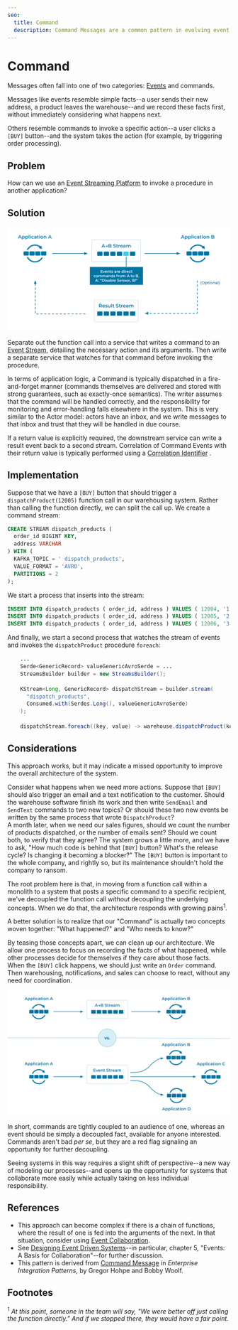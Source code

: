 ```yaml
---
seo:
  title: Command
  description: Command Messages are a common pattern in evolving event streaming architectures, where commands are used as triggers for further processing. They may indicate opportunities for further decoupling and separation of responsibilities.
---
```


# Command

Messages often fall into one of two categories: [Events](../event/event.md) and commands.

Messages like events resemble simple facts--a user sends 
their new address, a product leaves the warehouse--and we record
these facts first, without immediately considering what happens next.

Others resemble commands to invoke a specific action--a user clicks a `[BUY]` button--and the system takes the action (for example, by triggering order processing).

## Problem

How can we use an [Event Streaming Platform](../event-stream/event-streaming-platform.md) to invoke a procedure in another application?

## Solution
![Command Event](../img/command-event1.svg)

Separate out the function call into a service that writes a command to
an [Event Stream](../event-stream/event-stream.md), detailing the
necessary action and its arguments. Then write a separate
service that watches for that command before invoking the
procedure.

In terms of application logic, a Command is typically dispatched in a fire-and-forget manner (commands themselves are delivered and stored with strong guarantees, such as exactly-once semantics).  The writer assumes that the command will be handled correctly, and the responsibility for monitoring and error-handling falls elsewhere in the system.  This is very similar to the Actor model: actors have an inbox, and we write messages to that inbox and trust that they will be handled in due course.

If a return value is explicitly required, the downstream service can
write a result event back to a second stream. Correlation of Command
Events with their return value is typically performed using a
[Correlation Identifier](../event/correlation-identifier.md) .

## Implementation

Suppose that we have a `[BUY]` button that should trigger a
`dispatchProduct(12005)` function call in our warehousing
system. Rather than calling the function directly, we can split the
call up. We create a command stream:

```sql
CREATE STREAM dispatch_products (
  order_id BIGINT KEY,
  address VARCHAR
) WITH (
  KAFKA_TOPIC = ' dispatch_products',
  VALUE_FORMAT = 'AVRO',
  PARTITIONS = 2
);
```

We start a process that inserts into the stream:

```sql
INSERT INTO dispatch_products ( order_id, address ) VALUES ( 12004, '1 Streetford Road' );
INSERT INTO dispatch_products ( order_id, address ) VALUES ( 12005, '2 Roadford Avenue' );
INSERT INTO dispatch_products ( order_id, address ) VALUES ( 12006, '3 Avenue Fordstreet' );
```

And finally, we start a second process that watches the stream of events and invokes the `dispatchProduct` procedure `foreach`:

```java
    ...
    Serde<GenericRecord> valueGenericAvroSerde = ...
    StreamsBuilder builder = new StreamsBuilder();

    KStream<Long, GenericRecord> dispatchStream = builder.stream(
      "dispatch_products",
      Consumed.with(Serdes.Long(), valueGenericAvroSerde)
    );

    dispatchStream.foreach((key, value) -> warehouse.dispatchProduct(key, value));
```

## Considerations

This approach works, but it may indicate a missed opportunity to improve the overall architecture of the system.

Consider what happens when we need more actions. Suppose that `[BUY]`
should also trigger an email and a text notification to the customer.
Should the warehouse software finish its work and then write
`SendEmail` and `SendText` commands to two new topics? Or should
these two new events be written by the same process that wrote `DispatchProduct`?  
A month later, when we need our sales figures, should we count the number of products dispatched, or the number of emails sent?  Should we count both, to verify that they agree?  The system grows a little more, and we have to ask, "How much code is behind that `[BUY]` button?  What's the release cycle?  Is changing it becoming a blocker?" The `[BUY]` button is important to the whole company, and rightly so, but its maintenance shouldn't hold the company to ransom.

The root problem here is that, in moving from a function call within a
monolith to a system that posts a specific command to a specific
recipient, we've decoupled the function call _without_ decoupling the
underlying concepts. When we do that, the architecture responds with
growing pains<sup>1</sup>.

A better solution is to realize that our "Command" is actually two
concepts woven together: "What happened?" and "Who needs to know?" 

By teasing those concepts apart, we can clean up our architecture. We
allow one process to focus on recording the facts of what happened,
while other processes decide for themselves if they care about those facts.  
When the `[BUY]` click happens, we should just write an `Order`
command. Then warehousing, notifications, and sales can choose to react,
without any need for coordination.

![Command Event](../img/command-event2.svg)

In short, commands are tightly coupled to an audience of one, whereas
an event should be simply a decoupled fact, available for anyone 
interested. Commands aren't bad _per se_, but they are a red flag 
signaling an opportunity for further decoupling.

Seeing systems in this way requires a slight shift of perspective--a new
way of modeling our processes--and opens up the opportunity for
systems that collaborate more easily while actually taking on less
individual responsibility.

## References

* This approach can become complex if there is a chain of functions,
  where the result of one is fed into the arguments of the next. In
  that situation, consider using [Event
  Collaboration](../compositional-patterns/event-collaboration.md).
* See [Designing Event Driven
  Systems](https://www.confluent.io/designing-event-driven-systems/)--in particular, chapter 5, "Events: A Basis for Collaboration"--for further
  discussion.
* This pattern is derived from [Command
  Message](https://www.enterpriseintegrationpatterns.com/patterns/messaging/CommandMessage.html)
  in _Enterprise Integration Patterns_, by Gregor Hohpe and Bobby Woolf.

## Footnotes

<sup>1</sup> _At this point, someone in the team will say, "We were
better off just calling the function directly."  And if we stopped
there, they would have a fair point._
